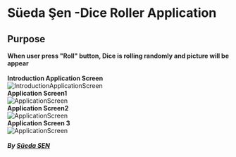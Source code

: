 
# Süeda Şen -Dice Roller Application

## Purpose

**When user press "Roll" button, Dice is rolling randomly and picture will be appear** <br/>
<br/>
**Introduction Application Screen** <br/>
![IntroductionApplicationScreen](https://i.hizliresim.com/spnjQb.jpg) <br/>
**Application Screen1** <br/>
![ApplicationScreen](https://i.hizliresim.com/sOu9lZ.jpg) <br/>
**Application Screen2** <br/>
![ApplicationScreen](https://i.hizliresim.com/hyGAiS.jpg) <br/>
**Application Screen 3** <br/>
![ApplicationScreen](https://i.hizliresim.com/iAgkw7.jpg) <br/>
<br/>
***By [Süeda ŞEN](https://www.linkedin.com/in/süeda-ş-578a63150)*** <br/>
